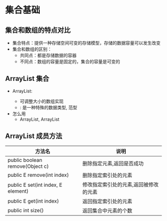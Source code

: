 # 集合基础
## 集合和数组的特点对比
- 集合特点：提供一种存储空间可变的存储模型，存储的数据容量可以发生改变
- 集合和数组的区别：
	- 共同点：都是存储数据的容器
	- 不同点：数组的容量是固定的，集合的容量是可变的
## ArrayList 集合
- ArrayList<E>: 
	- 可调整大小的数组实现
	- <E>: 是一种特殊的数据类型, 范型
- 怎么用
	- ArrayList<String>, ArrayList<Student>

## ArrayList 成员方法

| 方法名                             | 说明                                  |
|------------------------------------|---------------------------------------|
| public boolean remove(Object c)    | 删除指定元素,返回是否成功             |
| public E remove(int index)         | 删除指定索引处的元素                  |
| public E set(int index, E element) | 修改指定索引处的元素,返回被修改的元素 |
| public E get(int index)            | 返回指定索引处的元素                  |
| public int size()                  | 返回集合中元素的个数                  |

